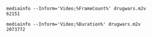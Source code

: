 
    mediainfo --Inform='Video;%FrameCount%' drugwars.m2v
    62151

    mediainfo --Inform='Video;%Duration%' drugwars.m2v
    2073772
